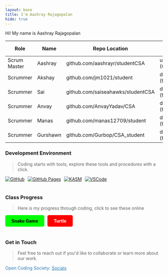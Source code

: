 ```yaml
---
layout: base
title: I'm Aashray Rajagopalan
hide: true
---
```


Hi! My name is Aashray Rajagopalan


| Role         | Name     | Repo Location                       | Stream                | Repo Name |
|--------------|----------|-------------------------------------|-----------------------|-----------|
| Scrum Master | Aashray  | github.com/aashrayr/studentCSA      | upstream (OCS fork)     | student1  |
| Scrummer     | Akshay   | github.com/jm1021/student           | downstream (fork)   | student1  |
| Scrummer     | Sai      | github.com/saiseahawks/studentCSA   | downstream (fork)     | student1  |
| Scrummer     | Anvay    | github.com/AnvayYadav/CSA           | downstream (fork)     | student1  |
| Scrummer     | Manas    | github.com/manas12709/student       | downstream (fork)     | student1  |
| Scrummer     | Gurshawn | github.com/Gurbop/CSA_student       | downstream (fork)     | student1  |

### Development Environment

> Coding starts with tools, explore these tools and procedures with a click.

<div style="display: flex; flex-wrap: wrap; gap: 10px;">
    <a href="https://github.com/Open-Coding-Society/student">
        <img src="https://img.shields.io/badge/GitHub-181717?style=for-the-badge&logo=github&logoColor=white" alt="GitHub">
    </a>
    <a href="https://open-coding-society.github.io/student">
        <img src="https://img.shields.io/badge/GitHub%20Pages-327FC7?style=for-the-badge&logo=github&logoColor=white" alt="GitHub Pages">
    </a>
    <a href="https://kasm.nighthawkcodingsociety.com/">
        <img src="https://img.shields.io/badge/KASM-0078D4?style=for-the-badge&logo=kasm&logoColor=white" alt="KASM">
    </a>
    <a href="https://vscode.dev/">
        <img src="https://img.shields.io/badge/VSCode-007ACC?style=for-the-badge&logo=visual-studio-code&logoColor=white" alt="VSCode">
    </a>
</div>

<br>

### Class Progress

> Here is my progress through coding, click to see these online

<div style="display: flex; flex-wrap: wrap; gap: 10px;">
    <a href="{{site.baseurl}}/snake" style="text-decoration: none;">
        <div style="background-color: #00FF00; color: black; padding: 10px 20px; border-radius: 5px; font-weight: bold;">
            Snake Game
        </div>
    </a>
    <a href="{{site.baseurl}}/turtle" style="text-decoration: none;">
        <div style="background-color: #FF0000; color: white; padding: 10px 20px; border-radius: 5px; font-weight: bold;">
            Turtle
        </div>
    </a>
</div>

<br>

<!-- Contact Section -->
### Get in Touch

> Feel free to reach out if you'd like to collaborate or learn more about our work.

<p style="color: #2A7DB1;">Open Coding Society: <a href="https://opencodingsociety.com" style="color: #2A7DB1; text-decoration: underline;">Socials</a></p>
